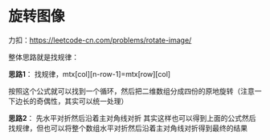 # 旋转图像

力扣：https://leetcode-cn.com/problems/rotate-image/

整体思路就是找规律：

**思路1**：
找规律，mtx[col][n-row-1]=mtx[row][col]

按照这个公式就可以找到一个循环，然后把二维数组分成四份的原地旋转（注意一下边长的奇偶性，其实可以统一处理）



**思路2**：
先水平对折然后沿着主对角线对折
其实这样也可以得到上面的公式然后找规律，但也可以将整个数组水平对折然后沿着主对角线对折得到最终的结果
